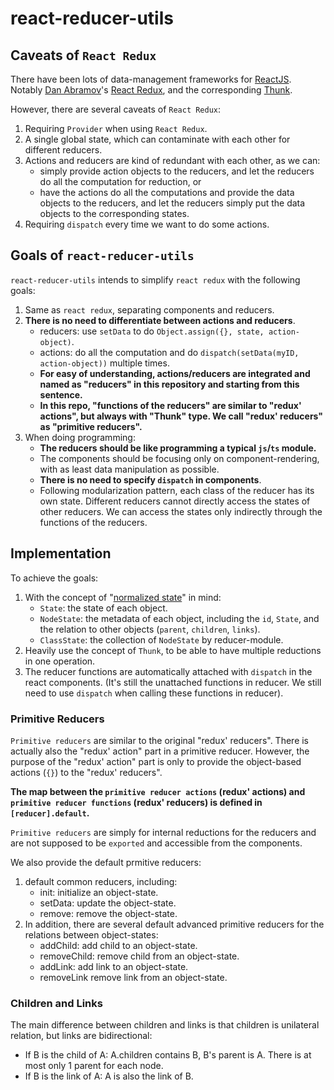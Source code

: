 # react-reducer-utils

## Caveats of `React Redux`

There have been lots of data-management frameworks for [ReactJS](https://react.dev/). Notably
[Dan Abramov](https://github.com/gaearon)'s [React Redux](https://github.com/reduxjs/react-redux),
and the corresponding [Thunk](https://github.com/reduxjs/redux-thunk).

However, there are several caveats of `React Redux`:
1. Requiring `Provider` when using `React Redux`.
2. A single global state, which can contaminate with each other for different reducers.
3. Actions and reducers are kind of redundant with each other, as we can:
    * simply provide action objects to the reducers, and let the reducers do all the computation for reduction, or
    * have the actions do all the computations and provide the data objects to the reducers, and let the reducers simply put the data objects to the corresponding states.
4. Requiring `dispatch` every time we want to do some actions.

## Goals of `react-reducer-utils`

`react-reducer-utils` intends to simplify `react redux` with the following goals:
1. Same as `react redux`, separating components and reducers.
2. **There is no need to differentiate between actions and reducers**.
    * reducers: use `setData` to do `Object.assign({}, state, action-object)`.
    * actions: do all the computation and do `dispatch(setData(myID, action-object))` multiple times.
    * **For easy of understanding, actions/reducers are integrated and named as "reducers" in this repository and starting from this sentence.**
    * **In this repo, "functions of the reducers" are similar to "redux' actions", but always with "Thunk" type. We call "redux' reducers" as "primitive reducers".**
3. When doing programming:
    * **The reducers should be like programming a typical `js`/`ts` module.**
    * The components should be focusing only on component-rendering, with as least data manipulation as possible.
    * **There is no need to specify `dispatch` in components**.
    * Following modularization pattern, each class of the reducer has its own state. Different reducers cannot directly access the states of other reducers. We can access the states only indirectly through the functions of the reducers.

## Implementation

To achieve the goals:
1. With the concept of "[normalized state](https://redux.js.org/usage/structuring-reducers/normalizing-state-shape)" in mind:
    * `State`: the state of each object.
    * `NodeState`: the metadata of each object, including the `id`, `State`, and the relation to other objects (`parent`, `children`, `links`).
    * `ClassState`: the collection of `NodeState` by reducer-module.
2. Heavily use the concept of `Thunk`, to be able to have multiple reductions in one operation.
3. The reducer functions are automatically attached with `dispatch` in the react components. (It's still the unattached functions in reducer. We still need to use `dispatch` when calling these functions in reducer).

### Primitive Reducers

`Primitive reducers` are similar to the original "redux' reducers".
There is actually also the "redux' action" part in a primitive reducer.
However, the purpose of the "redux' action" part is only to provide
the object-based actions (`{}`) to the "redux' reducers".

**The map between the `primitive reducer actions` (redux' actions)
and `primitive reducer functions` (redux' reducers)
is defined in `[reducer].default`.**

`Primitive reducers` are simply for internal reductions for the reducers
and are not supposed to be `exported` and accessible from the components.

We also provide the default prmitive reducers:
1. default common reducers, including:
    * init: initialize an object-state.
    * setData: update the object-state.
    * remove: remove the object-state.
2. In addition, there are several default advanced primitive reducers for the relations between object-states:
    * addChild: add child to an object-state.
    * removeChild: remove child from an object-state.
    * addLink: add link to an object-state.
    * removeLink remove link from an object-state.

### Children and Links

The main difference between children and links
is that children is unilateral relation, but links are bidirectional:

* If B is the child of A: A.children contains B, B's parent is A. There is at most only 1 parent for each node.
* If B is the link of A: A is also the link of B.
